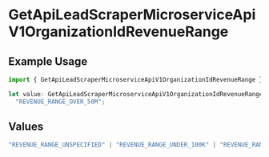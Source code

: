 # GetApiLeadScraperMicroserviceApiV1OrganizationIdRevenueRange

## Example Usage

```typescript
import { GetApiLeadScraperMicroserviceApiV1OrganizationIdRevenueRange } from "oppulence-backend-sdk/models/operations";

let value: GetApiLeadScraperMicroserviceApiV1OrganizationIdRevenueRange =
  "REVENUE_RANGE_OVER_50M";
```

## Values

```typescript
"REVENUE_RANGE_UNSPECIFIED" | "REVENUE_RANGE_UNDER_100K" | "REVENUE_RANGE_100K_TO_1M" | "REVENUE_RANGE_1M_TO_10M" | "REVENUE_RANGE_10M_TO_50M" | "REVENUE_RANGE_OVER_50M"
```